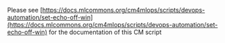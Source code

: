 Please see [https://docs.mlcommons.org/cm4mlops/scripts/devops-automation/set-echo-off-win](https://docs.mlcommons.org/cm4mlops/scripts/devops-automation/set-echo-off-win) for the documentation of this CM script
